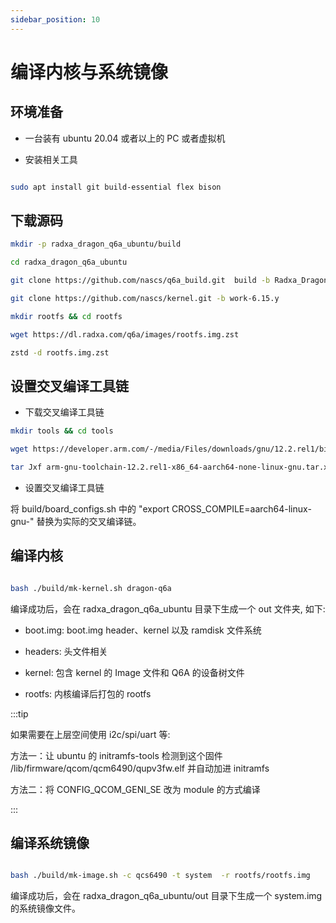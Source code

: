 ```yaml
---
sidebar_position: 10
---
```


# 编译内核与系统镜像

## 环境准备

- 一台装有 ubuntu 20.04 或者以上的 PC 或者虚拟机

- 安装相关工具

<NewCodeBlock tip="Linux$" type="host">

```bash

sudo apt install git build-essential flex bison

```

</NewCodeBlock>

## 下载源码

<NewCodeBlock tip="Linux$" type="host">

```bash
mkdir -p radxa_dragon_q6a_ubuntu/build

cd radxa_dragon_q6a_ubuntu

git clone https://github.com/nascs/q6a_build.git  build -b Radxa_Dragon_Q6A

git clone https://github.com/nascs/kernel.git -b work-6.15.y

mkdir rootfs && cd rootfs

wget https://dl.radxa.com/q6a/images/rootfs.img.zst

zstd -d rootfs.img.zst
```

</NewCodeBlock>

## 设置交叉编译工具链

- 下载交叉编译工具链

<NewCodeBlock tip="Linux$" type="host">

```bash
mkdir tools && cd tools

wget https://developer.arm.com/-/media/Files/downloads/gnu/12.2.rel1/binrel/arm-gnu-toolchain-12.2.rel1-x86_64-aarch64-none-linux-gnu.tar.xz

tar Jxf arm-gnu-toolchain-12.2.rel1-x86_64-aarch64-none-linux-gnu.tar.xz

```

</NewCodeBlock>

- 设置交叉编译工具链

将 build/board_configs.sh 中的 "export CROSS_COMPILE=aarch64-linux-gnu-" 替换为实际的交叉编译链。

## 编译内核

<NewCodeBlock tip="Linux$" type="host">

```bash

bash ./build/mk-kernel.sh dragon-q6a

```

</NewCodeBlock>

编译成功后，会在 radxa_dragon_q6a_ubuntu 目录下生成一个 out 文件夹, 如下:

- boot.img: boot.img header、kernel 以及 ramdisk 文件系统

- headers: 头文件相关

- kernel: 包含 kernel 的 Image 文件和 Q6A 的设备树文件

- rootfs: 内核编译后打包的 rootfs

:::tip

如果需要在上层空间使用 i2c/spi/uart 等:

方法一：让 ubuntu 的 initramfs-tools 检测到这个固件 /lib/firmware/qcom/qcm6490/qupv3fw.elf 并自动加进 initramfs

方法二：将 CONFIG_QCOM_GENI_SE 改为 module 的方式编译

:::

## 编译系统镜像

<NewCodeBlock tip="Linux$" type="host">

```bash

bash ./build/mk-image.sh -c qcs6490 -t system  -r rootfs/rootfs.img

```

</NewCodeBlock>

编译成功后，会在 radxa_dragon_q6a_ubuntu/out 目录下生成一个 system.img 的系统镜像文件。
